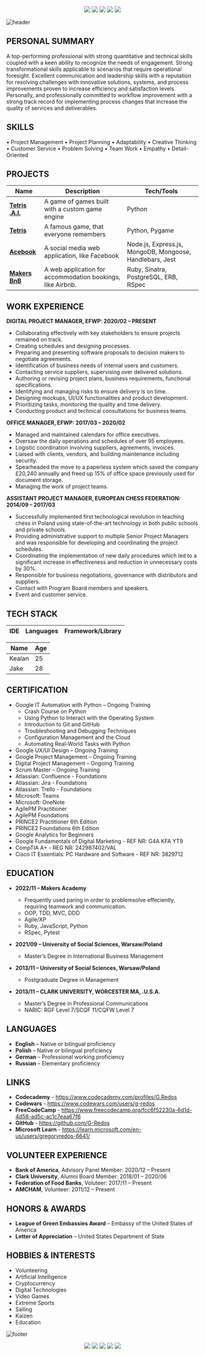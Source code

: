 <div align="center">
    <a href="https://github.com/G-Redos/CV-Resume-G.Redos" target="_blank"><img src="https://img.shields.io/static/v1?style=for-the-badge&message=CV/RESUME&color=c0c5ce&logo=About.me&logoColor=FFFFFF&label="target="_blank"></a>
    <a href="https://github.com/G-Redos" target="_blank"><img src="https://img.shields.io/badge/GitHub-c0c5ce?style=for-the-badge&logo=github&logoColor=white"target="_blank"></a>
    <a href="https://www.linkedin.com/in/gredos/" target="_blank"><img src="https://img.shields.io/badge/LinkedIn-c0c5ce?style=for-the-badge&logo=linkedin&logoColor=white"target="_blank"></a>
    <a href="https://twitter.com/g_redos" target="_blank"><img src="https://img.shields.io/badge/Twitter-c0c5ce?style=for-the-badge&logo=twitter&logoColor=white"target="_blank"></a>
    <a href="https://www.gregoryredos.com" target="_blank"><img src="https://img.shields.io/badge/website-c0c5ce?style=for-the-badge&logo=About.me&logoColor=white"target="_blank"></a>
</div>

![header](https://capsule-render.vercel.app/api?type=soft&color=gradient&height=130&section=header&text=Gregory%20Redos&fontSize=90&animation=scaleIn&fontAlignY=68&desc=Junior%20Full%20Stack%20Developer&descSize=20&descAlignY=82&descAlign=72)

## PERSONAL SUMMARY
A top-performing professional with strong quantitative and technical skills coupled with a keen ability to recognize the needs of engagement. Strong transformational skills applicable to scenarios that require operational foresight. Excellent communication and leadership skills with a reputation for resolving challenges with innovative solutions, systems, and process improvements proven to increase efficiency and satisfaction levels. Personally, and professionally committed to workflow improvement with a strong track record for implementing process changes that increase the quality of services and deliverables.

## SKILLS
• Project Management    • Project Planning		• Adaptability        • Creative Thinking		• Customer Service		• Problem Solving
• Team Work 			• Empathy               • Detail-Oriented 


## PROJECTS
| Name                         | Description       | Tech/Tools        |
| ---------------------------- | ----------------- | ----------------- |
| [**Tetris .A.I.**](https://github.com/G-Redos/MAKERS-W12-Final-Project-Tetris-AI) | A game of games built with a custom game engine | Python |
| [**Tetris**](https://github.com/G-Redos/MAKERS-W11-Final-Project-Tetris) | A famous game, that everyone remembers | Python, Pygame |
| [**Acebook**](https://github.com/ritaaktay/acebook)  | A social media web application, like Facebook | Node.js, Express.js, MongoDB, Mongoose, Handlebars, Jest |
| [**Makers BnB**](https://github.com/G-Redos/MAKERS-W5-makersbnb-ruby-seed) | A web application for accommodation bookings, like Airbnb. | Ruby, Sinatra, PostgreSQL, ERB, RSpec |

## WORK EXPERIENCE
**DIGITAL PROJECT MANAGER, EFWP: 2020/02 – PRESENT**
* Collaborating effectively with key stakeholders to ensure projects remained on track.
* Creating schedules and designing processes.
* Preparing and presenting software proposals to decision makers to negotiate agreements.
* Identification of business needs of internal users and customers.
* Contacting service suppliers, supervising over delivered solutions.
* Authoring or revising project plans, business requirements, functional specifications.
* Identifying and managing risks to ensure delivery is on time.
* Designing mockups, UI/UX functionalities and product development.
* Prioritizing tasks, monitoring the quality and time delivery.
* Conducting product and technical consultations for business teams.

**OFFICE MANAGER, EFWP: 2017/03 – 2020/02**
* Managed and maintained calendars for office executives.
* Oversaw the daily operations and schedules of over 95 employees.
* Logistic coordination involving suppliers, agreements, invoices.
* Liaised with clients, vendors, and building maintenance including security.
* Spearheaded the move to a paperless system which saved the company £20,240 annually and freed up 15% of office space previously used for document storage.
* Managing the work of project teams.

**ASSISTANT PROJECT MANAGER, EUROPEAN CHESS FEDERATION: 2014/09 – 2017/03**
* Successfully implemented first technological revolution in teaching chess in Poland using state-of-the-art technology in both public schools and private schools.
* Providing administrative support to multiple Senior Project Managers and was responsible for developing and coordinating the project schedules.
* Coordinating the implementation of new daily procedures which led to a significant increase in effectiveness and reduction in unnecessary costs by 30%.
* Responsible for business negotiations, governance with distributors and suppliers.
* Contact with Program Board members and speakers.
* Event and customer service.


## TECH STACK
| IDE                         | Languages       | Framework/Library    |
| ------                      | ---             | ---                  |

| Name   | Age |
| ------ | --- |
| Kealan | 25  |
| Jake   | 28  |

## CERTIFICATION
- Google IT Automation with Python – Ongoing Training
    - Crash Course on Python
    - Using Python to Interact with the Operating System
    - Introduction to Git and GitHub
    - Troubleshooting and Debugging Techniques
    - Configuration Management and the Cloud
    - Automating Real-World Tasks with Python
- Google UX/UI Design – Ongoing Training
- Google Project Management – Ongoing Training
- Digital Project Management – Ongoing Training
- Scrum Master – Ongoing Training
- Atlassian: Confluence - Foundations
- Atlassian: Jira - Foundations
- Atlassian: Trello - Foundations
- Microsoft: Teams
- Microsoft: OneNote
- AgilePM Practitioner		
- AgilePM Foundations			
- PRINCE2 Practitioner 6th Edition	
- PRINCE2 Foundations 6th Edition
- Google Analytics for Beginners
- Google Fundamentals of Digital Marketing - REF NR: G4A KFA YT9
- CompTIA A+ - REG NR: 242987402/VAL	
- Cisco IT Essentials: PC Hardware and Software - REF NR: 3829712     

## EDUCATION
* **2022/11 – Makers Academy**
    - Frequently used paring in order to problemsolve effeciently, requiring teamwork and communication.
    - OOP, TDD, MVC, DDD
    - Agile/XP
    - Ruby, JavaScript, Python
    - RSpec, Pytest

* **2021/09 – University of Social Sciences, Warsaw/Poland**
    - Master’s Degree in International Business Management

* **2013/11 – University of Social Sciences, Warsaw/Poland**
    - Postgraduate Degree in Management

* **2013/11 – CLARK UNIVERSITY, WORCESTER MA, .U.S.A.**
    - Master’s Degree in Professional Communications 
    - NARIC: RGF Level 7/SCQF 11/CQFW Level 7

## LANGUAGES
* **English** – Native or bilingual proficiency
* **Polish** – Native or bilingual proficiency
* **German** – Professional working proficiency
* **Russian** – Elementary proficiency

## LINKS
- **Codecademy** - https://www.codecademy.com/profiles/G.Redos
- **Codewars** - https://www.codewars.com/users/g-redos 
- **FreeCodeCamp** - https://www.freecodecamp.org/fcc6f52230a-6d1d-4d58-ad5c-ac1c7eaa67f6
- **GitHub** - https://github.com/G-Redos  
- **Microsoft Learn** - https://learn.microsoft.com/en-us/users/gregoryredos-6641/

## VOLUNTEER EXPERIENCE
*   **Bank of America**, Advisory Panel Member: 2020/12 – Present  
*   **Clark University**, Alumni Board Member: 2018/01 – 2020/06
*   **Federation of Food Banks**, Voluteer: 2017/11 – Present
*   **AMCHAM**, Volunteer: 2011/12 – Present

## HONORS & AWARDS
- **League of Green Embassies Award** – Embassy of the United States of America
- **Letter of Appreciation** – United States Department of State

## HOBBIES & INTERESTS
- Volunteering
- Artificial Intelligence 
- Cryptocurrency
- Digital Technologies
- Video Games
- Extreme Sports
- Sailing
- Kaizen
- Education  

![footer](https://capsule-render.vercel.app/api?type=soft&color=gradient&height=30&section=footer)
<div align="center">
    <a href="https://github.com/G-Redos/CV-Resume-G.Redos" target="_blank"><img src="https://img.shields.io/static/v1?style=for-the-badge&message=CV/RESUME&color=c0c5ce&logo=About.me&logoColor=FFFFFF&label="target="_blank"></a>
    <a href="https://github.com/G-Redos" target="_blank"><img src="https://img.shields.io/badge/GitHub-c0c5ce?style=for-the-badge&logo=github&logoColor=white"target="_blank"></a>
    <a href="https://www.linkedin.com/in/gredos/" target="_blank"><img src="https://img.shields.io/badge/LinkedIn-c0c5ce?style=for-the-badge&logo=linkedin&logoColor=white"target="_blank"></a>
    <a href="https://twitter.com/g_redos" target="_blank"><img src="https://img.shields.io/badge/Twitter-c0c5ce?style=for-the-badge&logo=twitter&logoColor=white"target="_blank"></a>
    <a href="https://www.gregoryredos.com" target="_blank"><img src="https://img.shields.io/badge/website-c0c5ce?style=for-the-badge&logo=About.me&logoColor=white"target="_blank"></a>
</div>